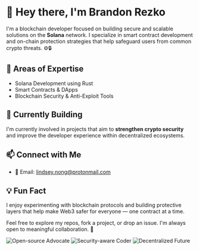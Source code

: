 # 👋 Hey there, I'm Brandon Rezko

I'm a blockchain developer focused on building secure and scalable solutions on the **Solana** network. I specialize in smart contract development and on-chain protection strategies that help safeguard users from common crypto threats. ⚙️🔒


## 🔧 Areas of Expertise

- Solana Development using Rust  
- Smart Contracts & DApps  
- Blockchain Security & Anti-Exploit Tools  


## 🌱 Currently Building

I'm currently involved in projects that aim to **strengthen crypto security** and improve the developer experience within decentralized ecosystems.


## 📫 Connect with Me

- 📩 Email: [lindsey.nong@protonmail.com](mailto:lindsey.nong@protonmail.com)


## 💡 Fun Fact

I enjoy experimenting with blockchain protocols and building protective layers that help make Web3 safer for everyone — one contract at a time.


Feel free to explore my repos, fork a project, or drop an issue. I'm always open to meaningful collaboration. 🙌

![Open-source Advocate](https://img.shields.io/badge/Open--source%20Advocate-blue?style=for-the-badge)
![Security-aware Coder](https://img.shields.io/badge/Security--aware%20Coder-brightgreen?style=for-the-badge)
![Decentralized Future](https://img.shields.io/badge/Building%20for%20the%20Future-purple?style=for-the-badge)
